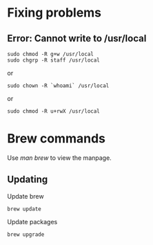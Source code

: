 # Fixing problems

## Error: Cannot write to /usr/local

    sudo chmod -R g+w /usr/local
    sudo chgrp -R staff /usr/local

or

    sudo chown -R `whoami` /usr/local

or

    sudo chmod -R u+rwX /usr/local
      
    
# Brew commands

Use _man brew_ to view the manpage.

## Updating

Update brew

    brew update

Update packages

    brew upgrade
